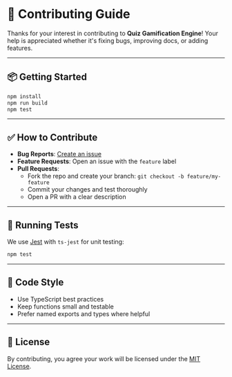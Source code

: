 # 🙌 Contributing Guide

Thanks for your interest in contributing to **Quiz Gamification Engine**! Your help is appreciated whether it's fixing bugs, improving docs, or adding features.

---

## 📦 Getting Started

```bash
npm install
npm run build
npm test
```

---

## ✅ How to Contribute

- **Bug Reports**: [Create an issue](https://github.com/your-username/quiz-gamification-engine/issues)
- **Feature Requests**: Open an issue with the `feature` label
- **Pull Requests**:
  - Fork the repo and create your branch: `git checkout -b feature/my-feature`
  - Commit your changes and test thoroughly
  - Open a PR with a clear description

---

## 🧪 Running Tests

We use [Jest](https://jestjs.io) with `ts-jest` for unit testing:

```bash
npm test
```

---

## 🧼 Code Style

- Use TypeScript best practices
- Keep functions small and testable
- Prefer named exports and types where helpful

---

## 📝 License

By contributing, you agree your work will be licensed under the [MIT License](LICENSE).
